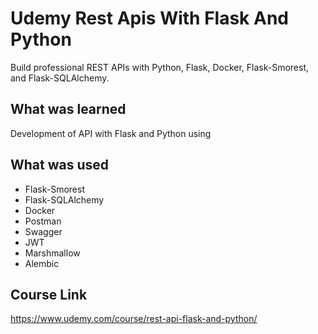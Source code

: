 # Udemy Rest Apis With Flask And Python

Build professional REST APIs with Python, Flask, Docker, Flask-Smorest, and Flask-SQLAlchemy.

## What was learned
Development of API with Flask and Python using

## What was used
- Flask-Smorest
- Flask-SQLAlchemy
- Docker
- Postman
- Swagger
- JWT
- Marshmallow
- Alembic


## Course Link
https://www.udemy.com/course/rest-api-flask-and-python/

